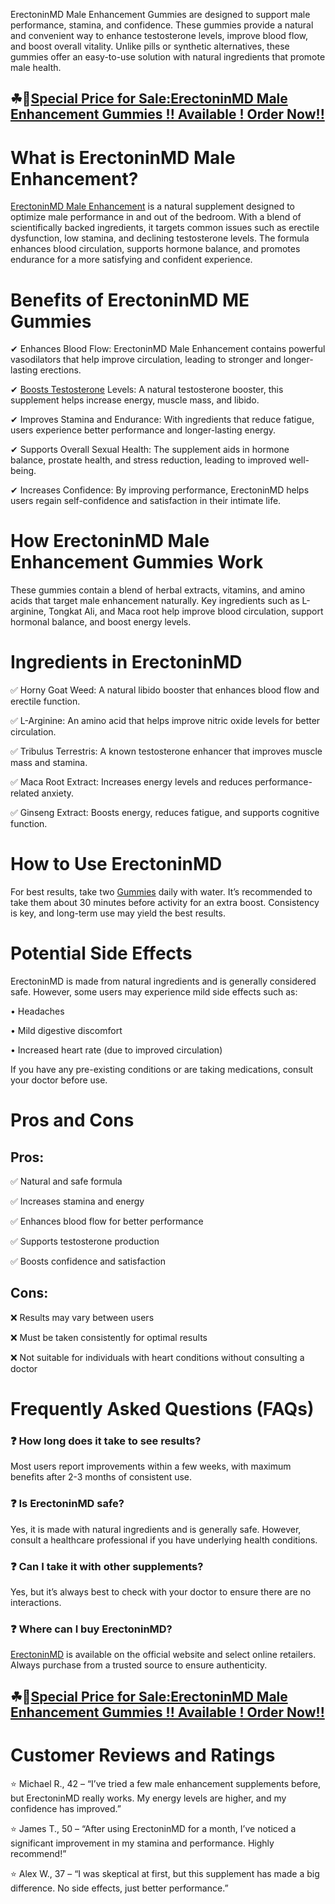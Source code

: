 ErectoninMD Male Enhancement Gummies are designed to support male performance, stamina, and confidence. These gummies provide a natural and convenient way to enhance testosterone levels, improve blood flow, and boost overall vitality. Unlike pills or synthetic alternatives, these gummies offer an easy-to-use solution with natural ingredients that promote male health.

## ☘📣[Special Price for Sale:ErectoninMD Male Enhancement Gummies !! Available ! Order Now!!](https://rebrand.ly/erectoninmdgummies)

# What is ErectoninMD Male Enhancement?

[ErectoninMD Male Enhancement](https://www.facebook.com/erectoninmdmaleenhancement/) is a natural supplement designed to optimize male performance in and out of the bedroom. With a blend of scientifically backed ingredients, it targets common issues such as erectile dysfunction, low stamina, and declining testosterone levels. The formula enhances blood circulation, supports hormone balance, and promotes endurance for a more satisfying and confident experience.

# Benefits of ErectoninMD ME Gummies

✔ Enhances Blood Flow: ErectoninMD Male Enhancement contains powerful vasodilators that help improve circulation, leading to stronger and longer-lasting erections.

✔ [Boosts Testosterone](https://knowt.com/note/a188c8a6-cd79-419e-9e12-d2b37c0aea73/ErectoninMD-Male-Enhancement-Gummies-Ca) Levels: A natural testosterone booster, this supplement helps increase energy, muscle mass, and libido.

✔ Improves Stamina and Endurance: With ingredients that reduce fatigue, users experience better performance and longer-lasting energy.

✔ Supports Overall Sexual Health: The supplement aids in hormone balance, prostate health, and stress reduction, leading to improved well-being.

✔ Increases Confidence: By improving performance, ErectoninMD helps users regain self-confidence and satisfaction in their intimate life.

# How ErectoninMD Male Enhancement Gummies Work

These gummies contain a blend of herbal extracts, vitamins, and amino acids that target male enhancement naturally. Key ingredients such as L-arginine, Tongkat Ali, and Maca root help improve blood circulation, support hormonal balance, and boost energy levels.

# Ingredients in ErectoninMD

✅ Horny Goat Weed: A natural libido booster that enhances blood flow and erectile function.

✅ L-Arginine: An amino acid that helps improve nitric oxide levels for better circulation.

✅ Tribulus Terrestris: A known testosterone enhancer that improves muscle mass and stamina.

✅ Maca Root Extract: Increases energy levels and reduces performance-related anxiety.

✅ Ginseng Extract: Boosts energy, reduces fatigue, and supports cognitive function.

# How to Use ErectoninMD

For best results, take two [Gummies](https://www.facebook.com/erectoninmdgummies/) daily with water. It’s recommended to take them about 30 minutes before activity for an extra boost. Consistency is key, and long-term use may yield the best results.

# Potential Side Effects

ErectoninMD is made from natural ingredients and is generally considered safe. However, some users may experience mild side effects such as:

•	Headaches

•	Mild digestive discomfort

•	Increased heart rate (due to improved circulation)

If you have any pre-existing conditions or are taking medications, consult your doctor before use.

# Pros and Cons

## Pros:

✅ Natural and safe formula

✅ Increases stamina and energy

✅ Enhances blood flow for better performance

✅ Supports testosterone production

✅ Boosts confidence and satisfaction

## Cons:

❌ Results may vary between users

❌ Must be taken consistently for optimal results

❌ Not suitable for individuals with heart conditions without consulting a doctor

# Frequently Asked Questions (FAQs)

### ❓ How long does it take to see results?

Most users report improvements within a few weeks, with maximum benefits after 2-3 months of consistent use.

### ❓ Is ErectoninMD safe?

Yes, it is made with natural ingredients and is generally safe. However, consult a healthcare professional if you have underlying health conditions.

### ❓ Can I take it with other supplements?

Yes, but it’s always best to check with your doctor to ensure there are no interactions.

### ❓ Where can I buy ErectoninMD?

[ErectoninMD](https://www.facebook.com/erectoninmdmaleenhancement/) is available on the official website and select online retailers. Always purchase from a trusted source to ensure authenticity.

## ☘📣[Special Price for Sale:ErectoninMD Male Enhancement Gummies !! Available ! Order Now!!](https://rebrand.ly/erectoninmdgummies)

# Customer Reviews and Ratings

⭐ Michael R., 42 – “I’ve tried a few male enhancement supplements before, but ErectoninMD really works. My energy levels are higher, and my confidence has improved.”

⭐ James T., 50 – “After using ErectoninMD for a month, I’ve noticed a significant improvement in my stamina and performance. Highly recommend!”

⭐ Alex W., 37 – “I was skeptical at first, but this supplement has made a big difference. No side effects, just better performance.”


